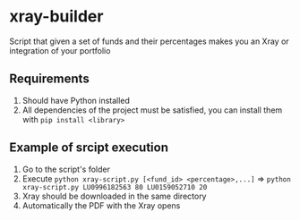 # xray-builder
Script that given a set of funds and their percentages makes you an Xray or integration of your portfolio

## Requirements
1. Should have Python installed
2. All dependencies of the project must be satisfied, you can install them with `pip install <library>`
## Example of srcipt execution
1. Go to the script's folder
2. Execute `python xray-script.py [<fund_id> <percentage>,...]` => `python xray-script.py LU0996182563 80 LU0159052710 20`
3. Xray should be downloaded in the same directory
4. Automatically the PDF with the Xray opens
